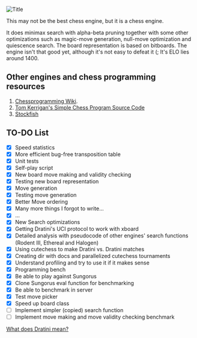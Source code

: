 ![Title](https://i.imgur.com/5wb21Si.png)

This may not be the best chess engine, but it is a chess engine.

It does minimax search with alpha-beta pruning together with some other optimizations such as magic-move generation, null-move optimization and quiescence search. The board representation is based on bitboards. The engine isn't that good yet, although it's not easy to defeat it (; It's ELO lies around 1400.

## Other engines and chess programming resources

1. [Chessprogramming Wiki](https://www.chessprogramming.org/Main_Page).
2. [Tom Kerrigan's Simple Chess Program Source Code](http://www.tckerrigan.com/Chess/TSCP/)
3. [Stockfish](https://github.com/official-stockfish/Stockfish)

## TO-DO List

- [X] Speed statistics
- [X] More efficient bug-free transposition table
- [X] Unit tests
- [X] Self-play script
- [X] New board move making and validity checking
- [X] Testing new board representation
- [X] Move generation
- [X] Testing move generation
- [X] Better Move ordering
- [X] Many more things I forgot to write...
- [X] ...
- [X] New Search optimizations
- [X] Getting Dratini's UCI protocol to work with xboard
- [X] Detailed analysis with pseudocode of other engines' search functions (Rodent III, Ethereal and Halogen)
- [X] Using cutechess to make Dratini vs. Dratini matches
- [X] Creating dir with docs and parallelized cutechess tournaments
- [X] Understand profiling and try to use it if it makes sense
- [X] Programming bench
- [X] Be able to play against Sungorus
- [X] Clone Sungorus eval function for benchmarking
- [X] Be able to benchmark in server
- [X] Test move picker
- [X] Speed up board class
- [ ] Implement simpler (copied) search function
- [ ] Implement move making and move validity checking benchmark

[What does Dratini mean?](https://www.pokemon.com/en/pokedex/dratini)
